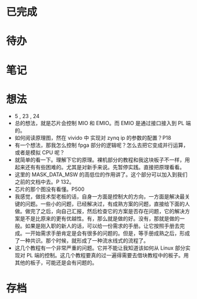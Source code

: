 # 已完成

# 待办

# 笔记

# 想法
- 5 , 23 , 24
- 总的想法，就是芯片会控制 MIO 和 EMIO。而 EMIO 是通过接口接入到 PL 端的。
- 如何阅读原理图，然在 vivido 中 实现对 zynq ip 的参数的配置？P18
- 有一个想法，那我怎么控制 fpga 部分的逻辑呢？怎么去把它变成并行运算，或者是模拟 CPU 呢？
- 就简单的看一下。理解下它的原理。裸机部分的教程和我这块板子不一样，用起来还有有些困难的。尤其是对新手来说。先暂停实践。直接把原理看看。
- 这里的 MASK_DATA_MSW 的高低位的作用讲了。这个部分可以加入到我们之前的文档中去。P 132。
- 芯片的那个图没有看懂。P500 
- 我感觉，做技术型老板的话，自身一方面是控制大的方向，一方面是解决最关键的问题。一些小的问题，已经解决过，有成熟方案的问题，直接给下面的人做。做完了之后，向自己汇报，然后检查它的方案是否存在问题，它的解决方案是不是比原来的更有优越性。有，那么就是做的好。没有，那就是做的一般。如果是刚入职的新人的话，可以给一份需求的手册。让它按照手册去完成。一开始需求手册肯定是会有很多的问题的。但是，等手册成熟之后，形成了一种共识。那个时候，就形成了一种流水线式的流程了。
- 这几个教程有一个非常严重的问题。它并不能让我知道该如何从 Linux 部分实现对 PL 端的控制。这几个教程要真的过一遍得需要去借块教程中的板子。用其他的板子，可能还是会有问题的。
# 存档